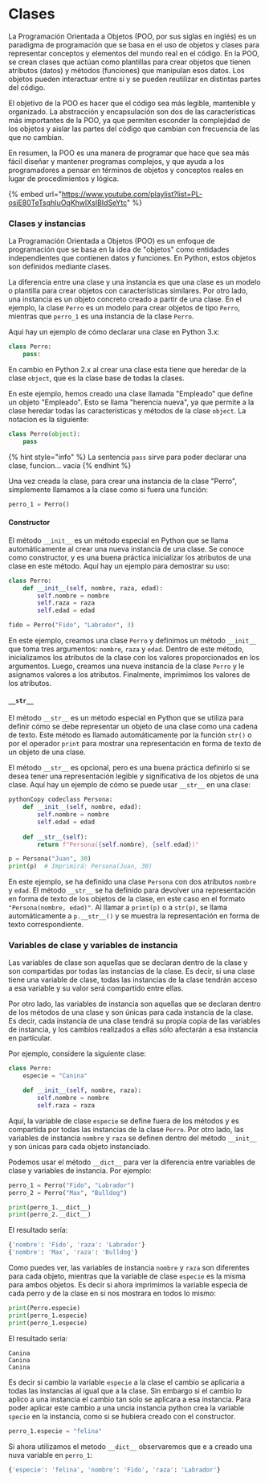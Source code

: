 # Clases

La Programación Orientada a Objetos (POO, por sus siglas en inglés) es un paradigma de programación que se basa en el uso de objetos y clases para representar conceptos y elementos del mundo real en el código. En la POO, se crean clases que actúan como plantillas para crear objetos que tienen atributos (datos) y métodos (funciones) que manipulan esos datos. Los objetos pueden interactuar entre sí y se pueden reutilizar en distintas partes del código.

El objetivo de la POO es hacer que el código sea más legible, mantenible y organizado. La abstracción y encapsulación son dos de las características más importantes de la POO, ya que permiten esconder la complejidad de los objetos y aislar las partes del código que cambian con frecuencia de las que no cambian.

En resumen, la POO es una manera de programar que hace que sea más fácil diseñar y mantener programas complejos, y que ayuda a los programadores a pensar en términos de objetos y conceptos reales en lugar de procedimientos y lógica.

{% embed url="https://www.youtube.com/playlist?list=PL-osiE80TeTsqhIuOqKhwlXsIBIdSeYtc" %}

### Clases y instancias

La Programación Orientada a Objetos (POO) es un enfoque de programación que se basa en la idea de "objetos" como entidades independientes que contienen datos y funciones. En Python, estos objetos son definidos mediante clases.

La diferencia entre una clase y una instancia es que una clase es un modelo o plantilla para crear objetos con características similares. Por otro lado, una instancia es un objeto concreto creado a partir de una clase. En el ejemplo, la clase `Perro` es un modelo para crear objetos de tipo `Perro`, mientras que `perro_1` es una instancia de la clase `Perro`.

Aquí hay un ejemplo de cómo declarar una clase en Python 3.x:

```python
class Perro:
    pass:
```

En cambio en Python 2.x al crear una clase esta tiene que heredar de la clase `object`, que es la clase base de todas la clases.

En este ejemplo, hemos creado una clase llamada "Empleado" que define un objeto "Empleado". Esto se llama "herencia nueva", ya que permite a la clase heredar todas las características y métodos de la clase `object`. La notacion es la siguiente:

```python
class Perro(object):
    pass
```

{% hint style="info" %}
La sentencia `pass` sirve para poder declarar una clase, funcion... vacia
{% endhint %}

Una vez creada la clase, para crear una instancia de la clase "Perro", simplemente llamamos a la clase como si fuera una función:

```python
perro_1 = Perro()
```

#### Constructor

El método `__init__` es un método especial en Python que se llama automáticamente al crear una nueva instancia de una clase. Se conoce como constructor, y es una buena práctica inicializar los atributos de una clase en este método. Aquí hay un ejemplo para demostrar su uso:

```python
class Perro:
    def __init__(self, nombre, raza, edad):
        self.nombre = nombre
        self.raza = raza
        self.edad = edad

fido = Perro("Fido", "Labrador", 3)
```

En este ejemplo, creamos una clase `Perro` y definimos un método `__init__` que toma tres argumentos: `nombre`, `raza` y `edad`. Dentro de este método, inicializamos los atributos de la clase con los valores proporcionados en los argumentos. Luego, creamos una nueva instancia de la clase `Perro` y le asignamos valores a los atributos. Finalmente, imprimimos los valores de los atributos.

#### `__str__`

El método `__str__` es un método especial en Python que se utiliza para definir cómo se debe representar un objeto de una clase como una cadena de texto. Este método es llamado automáticamente por la función `str()` o por el operador `print` para mostrar una representación en forma de texto de un objeto de una clase.

El método `__str__` es opcional, pero es una buena práctica definirlo si se desea tener una representación legible y significativa de los objetos de una clase. Aquí hay un ejemplo de cómo se puede usar `__str__` en una clase:

```python
pythonCopy codeclass Persona:
    def __init__(self, nombre, edad):
        self.nombre = nombre
        self.edad = edad
        
    def __str__(self):
        return f"Persona({self.nombre}, {self.edad})"

p = Persona("Juan", 30)
print(p)  # Imprimirá: Persona(Juan, 30)
```

En este ejemplo, se ha definido una clase `Persona` con dos atributos `nombre` y `edad`. El método `__str__` se ha definido para devolver una representación en forma de texto de los objetos de la clase, en este caso en el formato `"Persona(nombre, edad)"`. Al llamar a `print(p)` o a `str(p)`, se llama automáticamente a `p.__str__()` y se muestra la representación en forma de texto correspondiente.

### Variables de clase y variables de instancia

Las variables de clase son aquellas que se declaran dentro de la clase y son compartidas por todas las instancias de la clase. Es decir, si una clase tiene una variable de clase, todas las instancias de la clase tendrán acceso a esa variable y su valor será compartido entre ellas.

Por otro lado, las variables de instancia son aquellas que se declaran dentro de los métodos de una clase y son únicas para cada instancia de la clase. Es decir, cada instancia de una clase tendrá su propia copia de las variables de instancia, y los cambios realizados a ellas sólo afectarán a esa instancia en particular.

Por ejemplo, considere la siguiente clase:

```python
class Perro:
    especie = "Canina"

    def __init__(self, nombre, raza):
        self.nombre = nombre
        self.raza = raza
```

Aquí, la variable de clase `especie` se define fuera de los métodos y es compartida por todas las instancias de la clase `Perro`. Por otro lado, las variables de instancia `nombre` y `raza` se definen dentro del método `__init__` y son únicas para cada objeto instanciado.

Podemos usar el método `__dict__` para ver la diferencia entre variables de clase y variables de instancia. Por ejemplo:

```python
perro_1 = Perro("Fido", "Labrador")
perro_2 = Perro("Max", "Bulldog")

print(perro_1.__dict__)
print(perro_2.__dict__)
```

El resultado sería:

```bash
{'nombre': 'Fido', 'raza': 'Labrador'}
{'nombre': 'Max', 'raza': 'Bulldog'}
```

Como puedes ver, las variables de instancia `nombre` y `raza` son diferentes para cada objeto, mientras que la variable de clase `especie` es la misma para ambos objetos. Es decir si ahora imprimimos la variable especia de cada perro y de la clase en si nos mostrara en todos lo mismo:

```python
print(Perro.especie)
print(perro_1.especie)
print(perro_1.especie)
```

El resultado seria:

```
Canina
Canina
Canina
```

Es decir si cambio la variable `especie` a la clase el cambio se aplicaria a todas las instancias al igual que a la clase. Sin embargo si el cambio lo aplico a una instancia el cambio tan solo se aplicara a esa instancia. Para poder aplicar este cambio a una uncia instancia python crea la variable `specie` en la instancia, como si se hubiera creado con el constructor.

```python
perro_1.especie = "felina"
```

Si ahora utilizamos el metodo `__dict__` observaremos que e a creado una nuva variable en `perro_1`:

```bash
{'especie': 'felina', 'nombre': 'Fido', 'raza': 'Labrador'}
```
